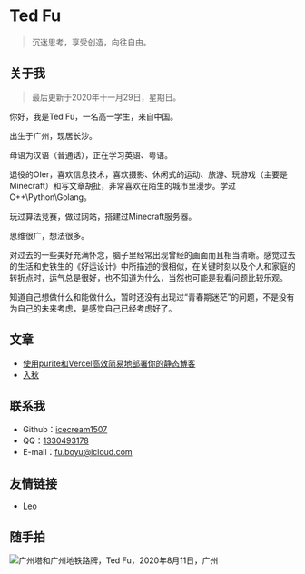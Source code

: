 # Ted Fu

> 沉迷思考，享受创造，向往自由。

## 关于我

> 最后更新于2020年十一月29日，星期日。

你好，我是Ted Fu，一名高一学生，来自中国。

出生于广州，现居长沙。

母语为汉语（普通话），正在学习英语、粤语。

退役的OIer，喜欢信息技术，喜欢摄影、休闲式的运动、旅游、玩游戏（主要是Minecraft）和写文章胡扯，非常喜欢在陌生的城市里漫步。学过C++\Python\Golang。

玩过算法竞赛，做过网站，搭建过Minecraft服务器。

思维很广，想法很多。

对过去的一些美好充满怀念，脑子里经常出现曾经的画面而且相当清晰。感觉过去的生活和史铁生的《好运设计》中所描述的很相似，在关键时刻以及个人和家庭的转折点时，运气总是很好，也不知道为什么，当然也可能是我看问题比较乐观。

知道自己想做什么和能做什么，暂时还没有出现过“青春期迷茫”的问题，不是没有为自己的未来考虑，是感觉自己已经考虑好了。

## 文章

- [使用purite和Vercel高效简易地部署你的静态博客
](./0/use-purite-to-build-website.html)
- [入秋
](./1/autumn-2020.html)


## 联系我

- Github：[icecream1507](https://github.com/icecream1507)
- QQ：[1330493178](http://wpa.qq.com/msgrd?v=3&uin=1330493178&site=qq&menu=yes)
- E-mail：[fu.boyu@icloud.com](mailto:fu.boyu@icloud.com)

## 友情链接

- [Leo](https://66ccff.icu)

## 随手拍

![广州塔和广州地铁路牌，Ted Fu，2020年8月11日，广州](https://f-y-blog.oss-cn-shenzhen.aliyuncs.com/DSC00264.JPG)

